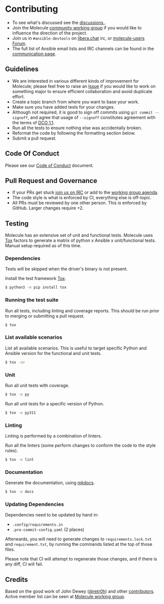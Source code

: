 # Contributing

- To see what's discussed see the [discussions
  ](https://github.com/ansible-community/molecule/discussions).
- Join the Molecule [community working
  group](https://github.com/ansible/community/wiki/molecule) if you
  would like to influence the direction of the project.
- Join us in `#ansible-devtools` on
  [libera.chat](https://web.libera.chat/?channel=#ansible-molecule) irc,
  or [molecule-users
  Forum](https://groups.google.com/forum/#!forum/molecule-users).
- The full list of Ansible email lists and IRC channels can be found in
  the [communication
  page](https://docs.ansible.com/ansible/latest/community/communication.html).

## Guidelines

- We are interested in various different kinds of improvement for
  Molecule; please feel free to raise an
  [Issue](https://github.com/ansible-community/molecule/issues/new/choose)
  if you would like to work on something major to ensure efficient
  collaboration and avoid duplicate effort.
- Create a topic branch from where you want to base your work.
- Make sure you have added tests for your changes.
- Although not required, it is good to sign off commits using
  `git commit --signoff`, and agree that usage of `--signoff`
  constitutes agreement with the terms of [DCO
  1.1](https://github.com/ansible-community/molecule/blob/main/DCO_1_1.md).
- Run all the tests to ensure nothing else was accidentally broken.
- Reformat the code by following the formatting section below.
- Submit a pull request.

## Code Of Conduct

Please see our [Code of
Conduct](https://github.com/ansible-community/molecule/blob/main/.github/CODE_OF_CONDUCT.md)
document.

## Pull Request and Governance

- If your PRs get stuck [join us on
  IRC](https://github.com/ansible/community/wiki/Molecule#join-the-discussion)
  or add to the [working group
  agenda](https://github.com/ansible/community/wiki/Molecule#meetings).
- The code style is what is enforced by CI, everything else is
  off-topic.
- All PRs must be reviewed by one other person. This is enforced by
  GitHub. Larger changes require +2.

## Testing

Molecule has an extensive set of unit and functional tests. Molecule
uses [Tox](https://tox.readthedocs.io/en/latest/) factors to generate a
matrix of python x Ansible x unit/functional tests. Manual setup
required as of this time.

### Dependencies

Tests will be skipped when the driver's binary is not present.

Install the test framework [Tox](https://tox.readthedocs.io/en/latest/).

```bash
$ python3 -m pip install tox
```

### Running the test suite

Run all tests, including linting and coverage reports. This should be
run prior to merging or submitting a pull request.

```bash
$ tox
```

### List available scenarios

List all available scenarios. This is useful to target specific Python
and Ansible version for the functional and unit tests.

```bash
$ tox -av
```

### Unit

Run all unit tests with coverage.

```bash
$ tox -e py
```

Run all unit tests for a specific version of Python.

```bash
$ tox -e py311
```

### Linting

Linting is performed by a combination of linters.

Run all the linters (some perform changes to conform the code to the
style rules).

```bash
$ tox -e lint
```

### Documentation

Generate the documentation, using [mkdocs](https://www.mkdocs.org/).

```bash
$ tox -e docs
```

### Updating Dependencies

Dependencies need to be updated by hand in:

- `.config/requirements.in`
- `.pre-commit-config.yaml` (2 places)

Afterwards, you will need to generate changes to `requirements.lock.txt`
and `requirement.txt`, by running the commands listed at the top of those files.

Please note that CI will attempt to regenerate those changes, and if there is any diff, CI will fail.

## Credits

Based on the good work of John Dewey
([\@retr0h](https://github.com/retr0h)) and other
[contributors](https://github.com/ansible-community/molecule/graphs/contributors).
Active member list can be seen at [Molecule working
group](https://github.com/ansible/community/wiki/Molecule).
